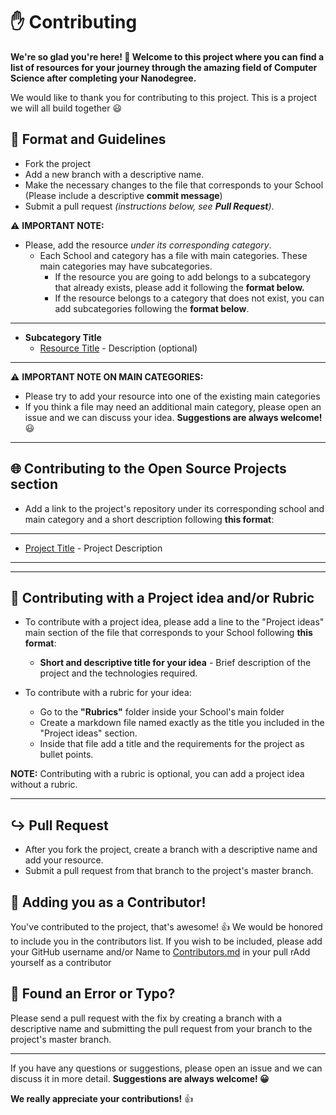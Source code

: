 # ✋ Contributing 

**We're so glad you're here! 🎉 Welcome to this project where you can find a list of resources for your journey through the amazing field of Computer Science after completing your Nanodegree.** 

We would like to thank you for contributing to this project. This is a project we will all build together 😃

## 📑 Format and Guidelines

- Fork the project
- Add a new branch with a descriptive name.
- Make the necessary changes to the file that corresponds to your School (Please include a descriptive **commit message**)
- Submit a pull request  *(instructions below, see **Pull Request**)*.



⚠️ **IMPORTANT NOTE:**

- Please, add the resource *under its corresponding category*.
    - Each School and category has a file with main categories. These main categories may have subcategories.
        - If the resource you are going to add belongs to a subcategory that already exists, please add it following the **format below.**
      - If the resource belongs to a category that does not exist, you can add subcategories following the **format below**.

--------------

 - **Subcategory Title**
      - [Resource Title]() - Description (optional)


-------
      

⚠️ **IMPORTANT NOTE ON MAIN CATEGORIES:**

   - Please try to add your resource into one of the existing main categories 
   - If you think a file may need an additional main category, please open an issue and we can discuss your idea. **Suggestions are always welcome!** 😃  

----

## 🌐 Contributing to the Open Source Projects section

  - Add a link to the project's repository under its corresponding school and main category and a short description following **this format**:

-----

- [Project Title]() - Project Description
                   
--------


----

## 🔧 Contributing with a Project idea and/or Rubric

- To contribute with a project idea, please add a line to the "Project ideas" main section of the file that corresponds to your School following **this format**:

   - **Short and descriptive title for your idea** - Brief description of the project and the technologies required.

- To contribute with a rubric for your idea:

   - Go to the **"Rubrics"** folder inside your School's main folder
   - Create a markdown file named exactly as the title you included in the "Project ideas" section.  
   - Inside that file add a title and the requirements for the project as bullet points.


**NOTE:** Contributing with a rubric is optional, you can add a project idea without a rubric.

----


## ↪️  Pull Request

- After you fork the project, create a branch with a descriptive name and add your resource.
-  Submit a pull request from that branch to the project's master branch.


## 🙌 Adding you as a Contributor!

You've contributed to the project, that's awesome! 👍 We would be honored to include you in the contributors list. If you wish to be included, please add your GitHub username and/or Name to [Contributors.md](Contributors.md) in your pull rAdd yourself as a contributor


## 👀 Found an Error or Typo?

 Please send a pull request with the fix by creating a branch with a descriptive name and submitting the pull request from your branch to the project's master branch.

----

If you have any questions or suggestions, please open  an issue and we can discuss it in more detail. **Suggestions are always welcome! 😀**

**We really appreciate your contributions!** 👍 
